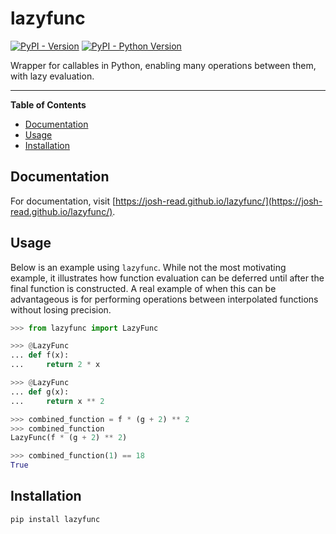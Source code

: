 # lazyfunc

[![PyPI - Version](https://img.shields.io/pypi/v/lazyfunc.svg)](https://pypi.org/project/lazyfunc)
[![PyPI - Python Version](https://img.shields.io/pypi/pyversions/lazyfunc.svg)](https://pypi.org/project/lazyfunc)

Wrapper for callables in Python, enabling many operations between them, with lazy evaluation.

-----

**Table of Contents**

- [Documentation](#documentation)
- [Usage](#usage)
- [Installation](#installation)

## Documentation

For documentation, visit [https://josh-read.github.io/lazyfunc/](https://josh-read.github.io/lazyfunc/).

## Usage

Below is an example using `lazyfunc`. While not the most motivating example, it illustrates how function evaluation can
be deferred until after the final function is constructed. A real example of when this can be advantageous is for
performing operations between interpolated functions without losing precision.

```python
>>> from lazyfunc import LazyFunc

>>> @LazyFunc
... def f(x):
...     return 2 * x

>>> @LazyFunc
... def g(x):
...     return x ** 2

>>> combined_function = f * (g + 2) ** 2
>>> combined_function
LazyFunc(f * (g + 2) ** 2)

>>> combined_function(1) == 18
True

```

## Installation

```console
pip install lazyfunc
```
